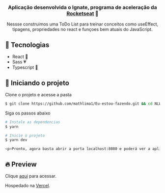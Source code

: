 <h3 align="center"> Aplicação desenvolvida o Ignate, programa de aceleração da <a href="https://rocketseat.com.br/">Rocketseat</a> 🚀 </h3>
<p align="center">Nessse construimos uma ToDo List para treinar conceitos como useEffect, tipagens, propriedades no react e funçoes bem atuais do JavaScript.</p>


## 🧪 Tecnologias 

- React 💜
- Sass 💗
- Typescript 💙

## 🚀 Iniciando o projeto

Clone o projeto e acesse a pasta

```bash
$ git clone https://github.com/mathlima1/Eu-estou-fazendo.git && cd NLW4
```

Siga os passos abaixo
```bash
# Instale as dependencias
$ yarn

# Inicie o projeto
$ yarn dev

<p>Pronto, agora basta abrir a porta localhost:8080 e poderá ver a aplicação funcionando</p>
```

## 🔥 Preview

Clique [aqui]() para acessar.

Hospedado na [Vercel](https://vercel.com).

